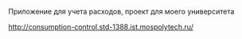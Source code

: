 Приложение для учета расходов, проект для моего университета

http://consumption-control.std-1388.ist.mospolytech.ru/
